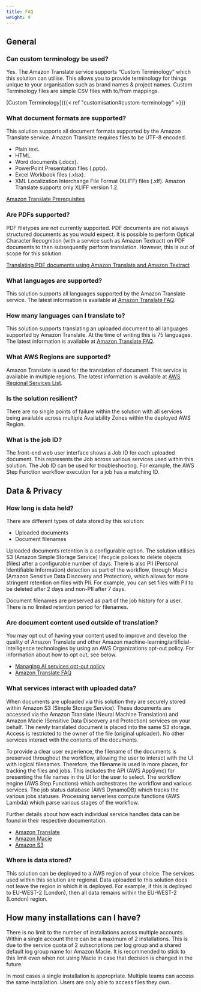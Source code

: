 ```yaml
---
title: FAQ
weight: 9
---
```


<!--
Copyright Amazon.com, Inc. or its affiliates. All Rights Reserved.
SPDX-License-Identifier: MIT-0
-->

## General

### Can custom terminology be used?

Yes. The Amazon Translate service supports “Custom Terminology” which this solution can utilise. This allows you to provide terminology for things unique to your organisation such as brand names & project names. Custom Terminology files are simple CSV files with to/from mappings. 

[Custom Terminology]({{< ref "customisation#custom-terminology" >}})

### What document formats are supported?

This solution supports all document formats supported by the Amazon Translate service. Amazon Translate requires files to be UTF-8 encoded.

- Plain text.
- HTML.
- Word documents (.docx).
- PowerPoint Presentation files (.pptx).
- Excel Workbook files (.xlsx).
- XML Localization Interchange File Format (XLIFF) files (.xlf). Amazon Translate supports only XLIFF version 1.2.

[Amazon Translate Prerequisites](https://docs.aws.amazon.com/translate/latest/dg/async-prereqs.html)

### Are PDFs supported? 

PDF filetypes are not currently supported. PDF documents are not always structured documents as you would expect. It is possible to perform Optical Character Recognition (with a service such as Amazon Textract) on PDF documents to then subsequently perform translation. However, this is out of scope for this solution. 

[Translating PDF documents using Amazon Translate and Amazon Textract](https://aws.amazon.com/blogs/machine-learning/translating-scanned-pdf-documents-using-amazon-translate-and-amazon-textract/)

### What languages are supported?

This solution supports all languages supported by the Amazon Translate service. The latest information is available at [Amazon Translate FAQ](https://aws.amazon.com/translate/faqs/).

### How many languages can I translate to?

This solution supports translating an uploaded document to all languages supported by Amazon Translate. At the time of writing this is 75 languages. The latest information is available at [Amazon Translate FAQ](https://aws.amazon.com/translate/faqs/).

### What AWS Regions are supported?

Amazon Translate is used for the translation of document. This service is available in multiple regions. The latest information is available at [AWS Regional Services List](https://aws.amazon.com/about-aws/global-infrastructure/regional-product-services/). 

### Is the solution resilient?

There are no single points of failure within the solution with all services being available across multiple Availability Zones within the deployed AWS Region.


### What is the job ID?

The front-end web user interface shows a Job ID for each uploaded document. This represents the Job across various services used within this solution. The Job ID can be used for troubleshooting. For example, the AWS Step Function workflow execution for a job has a matching ID. 

## Data & Privacy

### How long is data held?

There are different types of data stored by this solution:

- Uploaded documents
- Document filenames

Uploaded documents retention is a configurable option. The solution utilises S3 (Amazon Simple Storage Service) lifecycle polices to delete objects (files) after a configurable number of days. There is also PII (Personal Identifiable Information) detection as part of the workflow, through Macie (Amazon Sensitive Data Discovery and Protection), which allows for more stringent retention on files with PII. For example, you can set files with PII to be deleted after 2 days and non-PII after 7 days. 

Document filenames are preserved as part of the job history for a user. There is no limited retention period for filenames. 

### Are document content used outside of translation?

You may opt out of having your content used to improve and develop the quality of Amazon Translate and other Amazon machine-learning/artificial-intelligence technologies by using an AWS Organizations opt-out policy. For information about how to opt out, see below.

- [Managing AI services opt-out policy](https://docs.aws.amazon.com/organizations/latest/userguide/orgs_manage_policies_ai-opt-out.html)
- [Amazon Translate FAQ](https://aws.amazon.com/translate/faqs/)

### What services interact with uploaded data?

When documents are uploaded via this solution they are securely stored within Amazon S3 (Simple Storage Service). These documents are accessed via the Amazon Translate (Neural Machine Translation) and Amazon Macie (Sensitive Data Discovery and Protection) services on your behalf. The newly translated document is placed into the same S3 storage. Access is restricted to the owner of the file (original uploader). No other services interact with the contents of the documents. 

To provide a clear user experience, the filename of the documents is preserved throughout the workflow, allowing the user to interact with the UI with logical filenames. Therefore, the filename is used in more places, for tracking the files and jobs. This includes the API (AWS AppSync) for presenting the file names in the UI for the user to select. The workflow engine (AWS Step Functions) which orchestrates the workflow and various services. The job status database (AWS DynamoDB) which tracks the various jobs statuses. Processing serverless compute functions (AWS Lambda) which parse various stages of the workflow. 

Further details about how each individual service handles data can be found in their respective documentation. 

- [Amazon Translate](https://aws.amazon.com/translate/)
- [Amazon Macie](https://aws.amazon.com/macie/)
- [Amazon S3](https://aws.amazon.com/s3/) 

### Where is data stored?

This solution can be deployed to a AWS region of your choice. The services used within this solution are regional. Data uploaded to this solution does not leave the region in which it is deployed. For example, if this is deployed to EU-WEST-2 (London), then all data remains within the EU-WEST-2 (London) region.

## How many installations can I have?

There is no limit to the number of installations across multiple accounts. Within a single account there can be a maximum of 2 installations. This is due to the service quota of 2 subscriptions per log group and a shared default log group name for Amazon Macie. It is recommended to stick to this limit even when not using Macie in case that decision is changed in the future. 

In most cases a single installation is appropriate. Multiple teams can access the same installation. Users are only able to access files they own.  